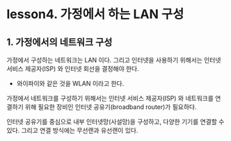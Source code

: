 # lesson4. 가정에서 하는 LAN 구성

## 1. 가정에서의 네트워크 구성

가정에서 구성하는 네트워크는 LAN 이다. 그리고 인터넷을 사용하기 위해서는 인터넷 서비스 제공자(ISP) 와 인터넷 회선을 결정해야 한다.

- 와이파이와 같은 것을 WLAN 이라고 한다.

가정에서 네트워크를 구성하기 위해서는 인터넷 서비스 제공자(ISP) 와 네트워크를 연결하기 위해 필요한 장비인 인터넷 공유기(broadband router)가 필요하다.

인터넷 공유기를 중심으로 내부 인터넷망(사설망)을 구성하고, 다양한 기기를 연결할 수 있다. 그리고 연결 방식에는 무선랜과 유선랜이 있다.
